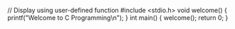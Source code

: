 //  Display using user-defined function
#include <stdio.h>
void welcome() {
    printf("Welcome to C Programming\n");
}
int main() {
    welcome();
    return 0;
}
